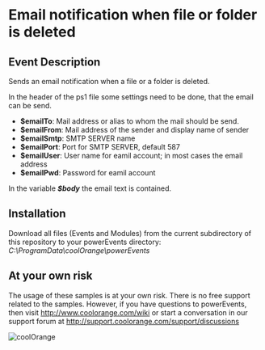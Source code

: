 # Email notification when file or folder is deleted

## Event Description
Sends an email notification when a file or a folder is deleted.

In the header of the ps1 file some settings need to be done, that the email can be send.  
* **$emailTo**: Mail address or alias to whom the mail should be send.   
* **$emailFrom**: Mail address of the sender and display name of sender
* **$emailSmtp**: SMTP SERVER name
* **$emailPort**: Port for SMTP SERVER, default 587
* **$emailUser**: User name for eamil account; in most cases the email address
* **$emailPwd**: Password for eamil account

In the variable ***$body*** the email text is contained.

## Installation
Download all files (Events and Modules) from the current subdirectory of this repository to your powerEvents directory: *C:\ProgramData\coolOrange\powerEvents*

## At your own risk
The usage of these samples is at your own risk. There is no free support related to the samples. However, if you have questions to powerEvents, then visit http://www.coolorange.com/wiki or start a conversation in our support forum at http://support.coolorange.com/support/discussions

![coolOrange](https://i.ibb.co/NmnmjDT/Logo-CO-Full-colore-RGB-short-Payoff.png)